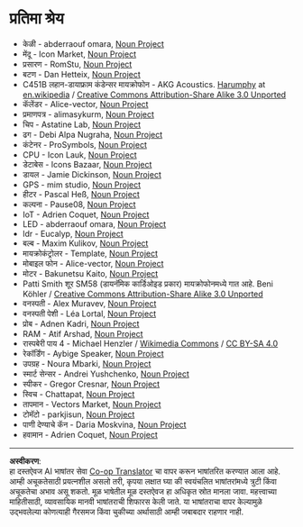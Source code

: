<!--
CO_OP_TRANSLATOR_METADATA:
{
  "original_hash": "4506d33bbda7acc0ab20980172687090",
  "translation_date": "2025-08-27T09:31:52+00:00",
  "source_file": "attributions.md",
  "language_code": "mr"
}
-->
# प्रतिमा श्रेय

* केळी - abderraouf omara, [Noun Project](https://thenounproject.com)
* मेंदू - Icon Market, [Noun Project](https://thenounproject.com)
* प्रसारण - RomStu, [Noun Project](https://thenounproject.com)
* बटण - Dan Hetteix, [Noun Project](https://thenounproject.com)
* C451B लहान-डायाफ्राम कंडेन्सर मायक्रोफोन - AKG Acoustics. [Harumphy](https://en.wikipedia.org/wiki/User:Harumphy) at [en.wikipedia](https://en.wikipedia.org/) / [Creative Commons Attribution-Share Alike 3.0 Unported](https://creativecommons.org/licenses/by-sa/3.0/deed.en)
* कॅलेंडर - Alice-vector, [Noun Project](https://thenounproject.com)
* प्रमाणपत्र - alimasykurm, [Noun Project](https://thenounproject.com)
* चिप - Astatine Lab, [Noun Project](https://thenounproject.com)
* ढग - Debi Alpa Nugraha, [Noun Project](https://thenounproject.com)
* कंटेनर - ProSymbols, [Noun Project](https://thenounproject.com)
* CPU - Icon Lauk, [Noun Project](https://thenounproject.com)
* डेटाबेस - Icons Bazaar, [Noun Project](https://thenounproject.com)
* डायल - Jamie Dickinson, [Noun Project](https://thenounproject.com)
* GPS - mim studio, [Noun Project](https://thenounproject.com)
* हीटर - Pascal Heß, [Noun Project](https://thenounproject.com)
* कल्पना - Pause08, [Noun Project](https://thenounproject.com)
* IoT - Adrien Coquet, [Noun Project](https://thenounproject.com)
* LED - abderraouf omara, [Noun Project](https://thenounproject.com)
* ldr - Eucalyp, [Noun Project](https://thenounproject.com)
* बल्ब - Maxim Kulikov, [Noun Project](https://thenounproject.com)
* मायक्रोकंट्रोलर - Template, [Noun Project](https://thenounproject.com)
* मोबाइल फोन - Alice-vector, [Noun Project](https://thenounproject.com)
* मोटर - Bakunetsu Kaito, [Noun Project](https://thenounproject.com)
* Patti Smith शूर SM58 (डायनॅमिक कार्डिओइड प्रकार) मायक्रोफोनमध्ये गात आहे. Beni Köhler / [Creative Commons Attribution-Share Alike 3.0 Unported](https://creativecommons.org/licenses/by-sa/3.0/deed.en)
* वनस्पती - Alex Muravev, [Noun Project](https://thenounproject.com)
* वनस्पती पेशी - Léa Lortal, [Noun Project](https://thenounproject.com)
* प्रोब - Adnen Kadri, [Noun Project](https://thenounproject.com)
* RAM - Atif Arshad, [Noun Project](https://thenounproject.com)
* रास्पबेरी पाय 4 - Michael Henzler / [Wikimedia Commons](https://commons.wikimedia.org/wiki/Main_Page) / [CC BY-SA 4.0](https://creativecommons.org/licenses/by-sa/4.0/)
* रेकॉर्डिंग - Aybige Speaker, [Noun Project](https://thenounproject.com)
* उपग्रह - Noura Mbarki, [Noun Project](https://thenounproject.com)
* स्मार्ट सेन्सर - Andrei Yushchenko, [Noun Project](https://thenounproject.com)
* स्पीकर - Gregor Cresnar, [Noun Project](https://thenounproject.com)
* स्विच - Chattapat, [Noun Project](https://thenounproject.com)
* तापमान - Vectors Market, [Noun Project](https://thenounproject.com)
* टोमॅटो - parkjisun, [Noun Project](https://thenounproject.com)
* पाणी देण्याचे कॅन - Daria Moskvina, [Noun Project](https://thenounproject.com)
* हवामान - Adrien Coquet, [Noun Project](https://thenounproject.com)

---

**अस्वीकरण**:  
हा दस्तऐवज AI भाषांतर सेवा [Co-op Translator](https://github.com/Azure/co-op-translator) चा वापर करून भाषांतरित करण्यात आला आहे. आम्ही अचूकतेसाठी प्रयत्नशील असलो तरी, कृपया लक्षात घ्या की स्वयंचलित भाषांतरांमध्ये त्रुटी किंवा अचूकतेचा अभाव असू शकतो. मूळ भाषेतील मूळ दस्तऐवज हा अधिकृत स्रोत मानला जावा. महत्त्वाच्या माहितीसाठी, व्यावसायिक मानवी भाषांतराची शिफारस केली जाते. या भाषांतराचा वापर केल्यामुळे उद्भवलेल्या कोणत्याही गैरसमज किंवा चुकीच्या अर्थासाठी आम्ही जबाबदार राहणार नाही.